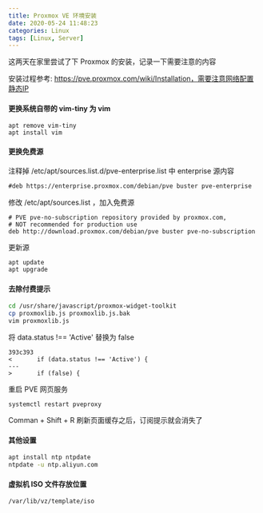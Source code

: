 ```yaml
---
title: Proxmox VE 环境安装
date: 2020-05-24 11:48:23
categories: Linux
tags: [Linux, Server]
---
```


这两天在家里尝试了下 Proxmox 的安装，记录一下需要注意的内容

安装过程参考: https://pve.proxmox.com/wiki/Installation，需要注意网络配置静态IP

<!-- more -->

#### 更换系统自带的 vim-tiny 为 vim

```
apt remove vim-tiny
apt install vim
```

#### 更换免费源

注释掉 /etc/apt/sources.list.d/pve-enterprise.list 中 enterprise 源内容

```txt
#deb https://enterprise.proxmox.com/debian/pve buster pve-enterprise
```

修改 /etc/apt/sources.list ，加入免费源

```
# PVE pve-no-subscription repository provided by proxmox.com,
# NOT recommended for production use
deb http://download.proxmox.com/debian/pve buster pve-no-subscription
```

更新源

```bash
apt update
apt upgrade
```

#### 去除付费提示

```bash
cd /usr/share/javascript/proxmox-widget-toolkit
cp proxmoxlib.js proxmoxlib.js.bak
vim proxmoxlib.js
```

将 data.status !== 'Active' 替换为 false

```
393c393
< 		if (data.status !== 'Active') {
---
> 		if (false) {
```

重启 PVE 网页服务

```
systemctl restart pveproxy
```

Comman + Shift + R 刷新页面缓存之后，订阅提示就会消失了

#### 其他设置

```bash
apt install ntp ntpdate
ntpdate -u ntp.aliyun.com
```

#### 虚拟机 ISO 文件存放位置

```
/var/lib/vz/template/iso
```
